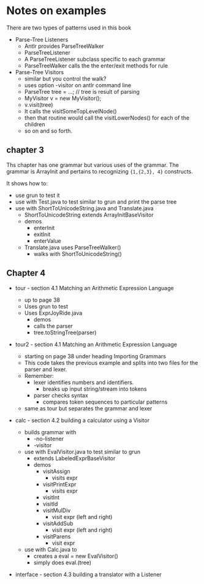 # Notes on examples

There are two types of patterns used in this book

* Parse-Tree Listeners
    - Antlr provides ParseTreeWalker
    - ParseTreeListener 
    - A ParseTreeListener subclass specific to each grammar
    - ParseTreeWalker calls the the enter/exit methods for rule
* Parse-Tree Visitors
    - similar but you control the walk?
    - uses option -visitor on antlr command line
    - ParseTree tree = ...; // tree is result of parsing
    - MyVisitor v = new MyVisitor();
    - v.visit(tree)
    - It calls the visitSomeTopLevelNode() 
    - then that routine would call the visitLowerNodes() for each of the children
    - so on and so forth.


## chapter 3

Ths chapter has one grammar but various uses of the grammar.  The grammar is ArrayInit
and pertains to recognizing `{1,{2,3}, 4}` constructs.

It shows how to:

* use grun to test it
* use with Test.java to test similar to grun and print the parse tree
* use with ShortToUnicodeString.java and Translate.java
    - ShortToUnicodeString extends ArrayInitBaseVisitor
    - demos
        - enterInit
        - exitInit
        - enterValue
    - Translate.java uses ParseTreeWalker()
        - walks with ShortToUnicodeString()


## Chapter 4

* tour - section 4.1 Matching an Arithmetic Expression Language
    - up to page 38
    - Uses grun to test
    - Uses ExprJoyRide.java
        - demos
        - calls the parser
        - tree.toStringTree(parser)
* tour2 - section 4.1 Matching an Arithmetic Expression Language
    - starting on page 38 under heading Importing Grammars
    - This code takes the previous example and splits into two files for the parser and lexer.
    - Remember:
        - lexer identifies numbers and identifiers. 
            - breaks up input string/stream into tokens
        - parser checks syntax
            - compares token sequences to particular patterns
    - same as tour but separates the grammar and lexer
* calc - section 4.2 building a calculator using a Visitor
    * builds grammar with
        - -no-listener
        - -visitor
    * use with EvalVisitor.java to test similar to grun
        - extends LabeledExprBaseVisitor
        - demos
            - visitAssign
                - visits expr
            - visitPrintExpr
                - visits expr
            - visitInt
            - visitId
            - visitMulDiv
                - visit expr (left and right)
            - visitAddSub
                - visit expr (left and right)
            - visitParens
                - visit expr 
    * use with Calc.java to 
        - creates a eval = new EvalVisitor()
        - simply does eval.(tree)



* interface - section 4.3 building a translator with a Listener


